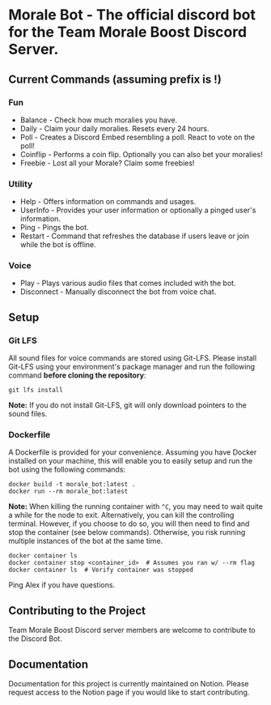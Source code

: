 # Morale Bot - The official discord bot for the Team Morale Boost Discord Server.

## Current Commands (assuming prefix is !)

### Fun
* Balance - Check how much moralies you have.
* Daily - Claim your daily moralies. Resets every 24 hours.
* Poll - Creates a Discord Embed resembling a poll. React to vote on the poll!
* Coinflip - Performs a coin flip. Optionally you can also bet your moralies!
* Freebie - Lost all your Morale? Claim some freebies!

### Utility
* Help - Offers information on commands and usages.
* UserInfo - Provides your user information or optionally a pinged user's information.
* Ping - Pings the bot.
* Restart - Command that refreshes the database if users leave or join while the bot is offline.

### Voice
* Play - Plays various audio files that comes included with the bot.
* Disconnect - Manually disconnect the bot from voice chat.

## Setup

### Git LFS

All sound files for voice commands are stored using Git-LFS. Please install Git-LFS using your environment's package manager and run the following command **before cloning the repository**:

    git lfs install

**Note:** If you do not install Git-LFS, git will only download pointers to the sound files.

### Dockerfile

A Dockerfile is provided for your convenience. Assuming you have Docker installed on your machine, this will enable you to easily setup and run the bot using the following commands:

    docker build -t morale_bot:latest .
    docker run --rm morale_bot:latest

**Note:** When killing the running container with ``^C``, you may need to wait quite a while for the node to exit. Alternatively, you can kill the controlling terminal. However, if you choose to do so, you will then need to find and stop the container (see below commands). Otherwise, you risk running multiple instances of the bot at the same time.

    docker container ls
    docker container stop <container_id>  # Assumes you ran w/ --rm flag
    docker container ls  # Verify container was stopped

Ping Alex if you have questions.

## Contributing to the Project
Team Morale Boost Discord server members are welcome to contribute to the Discord Bot.

## Documentation
Documentation for this project is currently maintained on Notion. 
Please request access to the Notion page if you would like to start contributing.